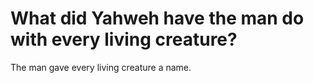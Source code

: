 # What did Yahweh have the man do with every living creature?

The man gave every living creature a name.
